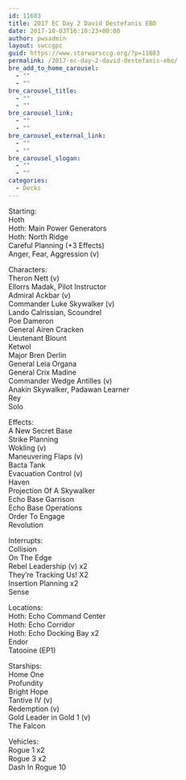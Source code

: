 ```yaml
---
id: 11683
title: 2017 EC Day 2 David Destefanis EBO
date: 2017-10-03T16:10:23+00:00
author: pwsadmin
layout: swccgpc
guid: https://www.starwarsccg.org/?p=11683
permalink: /2017-ec-day-2-david-destefanis-ebo/
bre_add_to_home_carousel:
  - ""
  - ""
bre_carousel_title:
  - ""
  - ""
bre_carousel_link:
  - ""
  - ""
bre_carousel_external_link:
  - ""
  - ""
bre_carousel_slogan:
  - ""
  - ""
categories:
  - Decks
---
```

Starting:  
Hoth  
Hoth: Main Power Generators  
Hoth: North Ridge  
Careful Planning (+3 Effects)  
Anger, Fear, Aggression (v)

Characters:  
Theron Nett (v)  
Ellorrs Madak, Pilot Instructor  
Admiral Ackbar (v)  
Commander Luke Skywalker (v)  
Lando Calrissian, Scoundrel  
Poe Dameron  
General Airen Cracken  
Lieutenant Blount  
Ketwol  
Major Bren Derlin  
General Leia Organa  
General Crix Madine  
Commander Wedge Antilles (v)  
Anakin Skywalker, Padawan Learner  
Rey  
Solo

Effects:  
A New Secret Base  
Strike Planning  
Wokling (v)  
Maneuvering Flaps (v)  
Bacta Tank  
Evacuation Control (v)  
Haven  
Projection Of A Skywalker  
Echo Base Garrison  
Echo Base Operations  
Order To Engage  
Revolution

Interrupts:  
Collision  
On The Edge  
Rebel Leadership (v) x2  
They’re Tracking Us! X2  
Insertion Planning x2  
Sense

Locations:  
Hoth: Echo Command Center  
Hoth: Echo Corridor  
Hoth: Echo Docking Bay x2  
Endor  
Tatooine (EP1)

Starships:  
Home One  
Profundity  
Bright Hope  
Tantive IV (v)  
Redemption (v)  
Gold Leader in Gold 1 (v)  
The Falcon

Vehicles:  
Rogue 1 x2  
Rogue 3 x2  
Dash In Rogue 10
